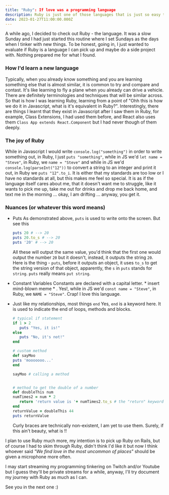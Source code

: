 ```yaml
---
title: "Ruby": If love was a programming language
description: Ruby is just one of those languages that is just so easy to love.
date: 2023-01-27T11:00:00.000Z
---
```


A while ago, I decided to check out Ruby - the language. It was a slow Sunday and I had just started this routine where I set Sundays as the days when I tinker with new things. To be honest, going in, I just wanted to evaluate if Ruby is a language I can pick up and maybe do a side project with. Nothing prepared me for what I found.


### How I'd learn a new language

Typically, when you already know something and you are learning something else that is almost similar, it is common to try and compare and contast. It's like learning to fly a plane when you already can drive a vehicle. There are definitely terminologies and techniques that will be similar across. So that is how I was learning Ruby, learning from a point of "Ohh this is how we do it in Javascript, what is it's equivalent in Ruby?". Interestingly, there are things I learnt that they exist in Javascript after I saw them in Ruby, for example, Class Extensions, I had used them before, and React also uses them ``` Class App extends React.Component ``` but I had never though of them deeply.


### The joy of Ruby

While in Javascript I would write `` console.log("something") `` in order to write something out, in Ruby, I just `` puts "something" ``, while in JS we'd `` let name = "Steve" ``, in Ruby, we `` name = "Steve" `` and while in JS we'd `` console.log(parseInt("12")) `` to convert a string to an integer and print it out, in Ruby we `` puts "12".to_i ``. It is either that my standards are too low or I have no standards at all, but this makes me feel so special. It is as if the language itself cares about me, that it doesn't want me to struggle, like it wants to pick me up, take me out for drinks and drop me back home, and text me in the morning ... okay, I am drifting ... anyway, you get it.


### Nuances (or whatever this word means)

 - Puts
    As demonstrated above, `` puts `` is used to write onto the screen. But see this
    ``` ruby
    puts 20 # --> 20
    puts 20.to_s # --> 20
    puts '20' # --> 20

    ```

    All these will output the same value, you'd think that the first one would output the number `` 20 `` but it doesn't, instead, it outputs the string `` 20 ``. Here is the thing - `` puts ``, before it outputs an object, it uses `` to_s `` to get the string version of that object, apparently, the `` s `` in `` puts `` stands for `` string ``. `` puts `` really means `` put string ``.


- Constant Variables
    Constants are declared with a capital letter. * insert mind-blown meme * . Yes!, while in JS we'd `` const name = "Steve" ``, in Ruby, we `` NAME = "Steve" ``. Crap! I love this language.


 - Just like my relationships, most things `` end ``
     Yes, `` end `` is a keyword here. It is used to indicate the end of loops, methods and blocks. 

     ``` ruby
     # typical if statement
     if 1 > 2
        puts "Yes, it is!"
    else
        puts "No, it's not!"
    end

    # custom method
    def sayMoo 
    puts 'mooooooo...'
    end

    sayMoo # calling a method


    # method to get the double of a number
    def doubleThis num
    numTimes2 = num * 2
        return 'return value is '+ numTimes2.to_s # the "return" keyword is optional
    end
    returnValue = doubleThis 44
    puts returnValue

    ```

    Curly braces are technically non-existent, I am yet to use them. Surely, if this ain't beauty, what is !!


I plan to use Ruby much more, my intention is to pick up Ruby on Rails, but of course I had to skim through Ruby, didn't think I'd like it but now I think whoever said *"We find love in the most uncommon of places"* should be given a microphone more often.

I may start streaming my programming tinkering on Twitch and/or Youtube but I guess they'll be private streams for a while, anyway, I'll try document my journey with Ruby as much as I can.


See you in the next one :)
